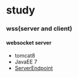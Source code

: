 # study
### wss(server and client)
#### websocket server
+ tomcat8
+ JavaEE 7
+ [ServerEndpoint](https://github.com/wanmbv/study/blob/master/WebSocket.java)
